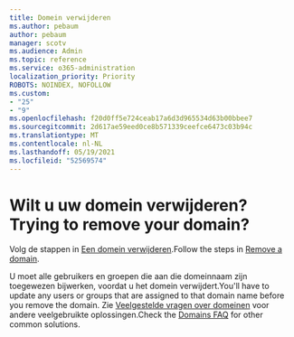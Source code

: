 ```yaml
---
title: Domein verwijderen
ms.author: pebaum
author: pebaum
manager: scotv
ms.audience: Admin
ms.topic: reference
ms.service: o365-administration
localization_priority: Priority
ROBOTS: NOINDEX, NOFOLLOW
ms.custom:
- "25"
- "9"
ms.openlocfilehash: f20d0ff5e724ceab17a6d3d965534d63b00bbee7
ms.sourcegitcommit: 2d617ae59eed0ce8b571339ceefce6473c03b94c
ms.translationtype: MT
ms.contentlocale: nl-NL
ms.lasthandoff: 05/19/2021
ms.locfileid: "52569574"
---
```

# <a name="trying-to-remove-your-domain"></a><span data-ttu-id="b225b-102">Wilt u uw domein verwijderen?</span><span class="sxs-lookup"><span data-stu-id="b225b-102">Trying to remove your domain?</span></span>

<span data-ttu-id="b225b-103">Volg de stappen in [Een domein verwijderen](/microsoft-365/admin/get-help-with-domains/remove-a-domain).</span><span class="sxs-lookup"><span data-stu-id="b225b-103">Follow the steps in [Remove a domain](/microsoft-365/admin/get-help-with-domains/remove-a-domain).</span></span>
  
<span data-ttu-id="b225b-104">U moet alle gebruikers en groepen die aan die domeinnaam zijn toegewezen bijwerken, voordat u het domein verwijdert.</span><span class="sxs-lookup"><span data-stu-id="b225b-104">You'll have to update any users or groups that are assigned to that domain name before you remove the domain.</span></span> <span data-ttu-id="b225b-105">Zie [Veelgestelde vragen over domeinen](/microsoft-365/admin/setup/domains-faq) voor andere veelgebruikte oplossingen.</span><span class="sxs-lookup"><span data-stu-id="b225b-105">Check the [Domains FAQ](/microsoft-365/admin/setup/domains-faq) for other common solutions.</span></span>
  